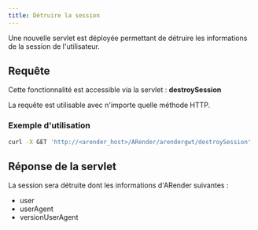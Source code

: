 ```yaml
---
title: Détruire la session
---
```


Une nouvelle servlet est déployée permettant de détruire les informations de la session de l'utilisateur.

## Requête 

Cette fonctionnalité est accessible via la servlet : **destroySession**

La requête est utilisable avec n'importe quelle méthode HTTP.


### Exemple d'utilisation

``` bash
curl -X GET 'http://<arender_host>/ARender/arendergwt/destroySession'
```

## Réponse de la servlet

La session sera détruite dont les informations d'ARender suivantes : 
* user 
* userAgent
* versionUserAgent